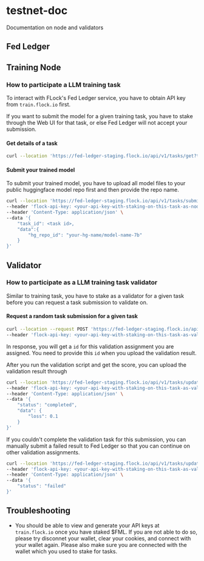 # testnet-doc
Documentation on node and validators

## Fed Ledger
## Training Node
### How to participate a LLM training task
To interact with FLock's Fed Ledger service, you have to obtain API key from `train.flock.io` first.

If you want to submit the model for a given training task, you have to stake through the Web UI for that task, or else Fed Ledger will not accept your submission.

#### Get details of a task

```bash
curl --location 'https://fed-ledger-staging.flock.io/api/v1/tasks/get?task_id=<task id>'
```

#### Submit your trained model
To submit your trained model, you have to upload all model files to your public huggingface model repo first and then provide the repo name.

```bash
curl --location 'https://fed-ledger-staging.flock.io/api/v1/tasks/submit-result' \
--header 'flock-api-key: <your-api-key-with-staking-on-this-task-as-node>' \
--header 'Content-Type: application/json' \
--data '{
    "task_id": <task id>,
    "data":{
        "hg_repo_id": "your-hg-name/model-name-7b"
    }
}'
```

## Validator

### How to participate as a LLM training task validator

Similar to training task, you have to stake as a validator for a given task before you can request a task submission to validate on.

#### Request a random task submission for a given task

```bash
curl --location --request POST 'https://fed-ledger-staging.flock.io/api/v1/tasks/request-validation-assignment/<task id>' \
--header 'flock-api-key: <your-api-key-with-staking-on-this-task-as-validator>'
```

In response, you will get a `id` for this validation assignment you are assigned. You need to provide this `id` when you upload the validation result.

After you run the validation script and get the score, you can upload the validation result through

```bash
curl --location 'https://fed-ledger-staging.flock.io/api/v1/tasks/update-validation-assignment/<assignment id>' \
--header 'flock-api-key: <your-api-key-with-staking-on-this-task-as-validator>' \
--header 'Content-Type: application/json' \
--data '{
    "status": "completed",
    "data": {
        "loss": 0.1
    }
}'
```

If you couldn't complete the validation task for this submission, you can manually submit a failed result to Fed Ledger so that you can continue on other validation assignments.

```bash
curl --location 'https://fed-ledger-staging.flock.io/api/v1/tasks/update-validation-assignment/<assignment id>' \
--header 'flock-api-key: <your-api-key-with-staking-on-this-task-as-validator>' \
--header 'Content-Type: application/json' \
--data '{
    "status": "failed"
}'
```

## Troubleshooting

- You should be able to view and generate your API keys at `train.flock.io` once you have staked $FML. If you are not able to do so, please try disconnet your wallet, clear your cookies, and connect with your wallet again. Please also make sure you are connected with the wallet which you used to stake for tasks. 
